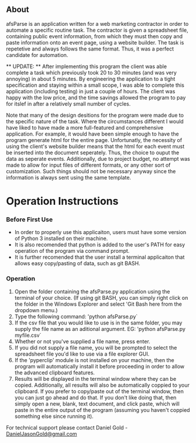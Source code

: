 ## About
afsParse is an application written for a web marketing contractor in order to automate a specific routine task. The contractor is given a spreadsheet file, containing public event information, from which they must then copy and paste information onto an event page, using a website builder. The task is repetetive and always follows the same format. Thus, it was a perfect candidate for automation. 

** UPDATE: **
After implementing this program the client was able complete a task which previously took 20 to 30 minutes (and was very annoying) in about 5 minutes. By engineering the application to a tight specification and staying within a small scope, I was able to complete this application (including testing) in just a couple of hours. The client was happy with the low price, and the time savings allowed the program to pay for itslef in after a relatively small number of cycles. 

Note that many of the design desitions for the program were made due to the specific nature of the task. Where the circumstances different I would have liked to have made a more full-featured and comprehensive application. For example, it would have been simple enough to have the program generate html for the entire page. Unfortunatly, the necessity of using the client's website builder means that the html for each event must be inserted into the document seperately. Thus, the choice to ouput the data as seperate events. Additionally, due to project budget, no attempt was made to allow for input files of different formats, or any other sort of customization. Such things should not be necessary anyway since the information is always sent using the same template.

# Operation Instructions

### Before First Use 
* In order to properly use this applicaiton, users must have some version of Python 3 installed on their machine. 
* It is also recomended that python is added to the user's PATH for easy operation of the program via command prompt. 
* It is further recomended that the user install a terminal applicaiton that allows easy copy/pasting of data, such as git BASH.

### Operation 
1. Open the folder containing the afsParse.py application using the terminal of your choice. (If using git BASH, you can simply right click on the folder in the Windows Explorer and select 'Git Bash here from the dropdown menu.)
2. Type the following command: 'python afsParse.py`
3. If the csv file that you would like to use is in the same folder, you may supply the file name as an aditional argument. EG: 'python afsParse.py myfile.csv`
4. Whether or not you've supplied a file name, press enter.
5. If you did not supply a file name, you will be prompted to select the spreadsheet file you'd like to use via a file explorer GUI.
6. If the 'pyperclip' module is not installed on your machine, then the program will automatically install it before proceeding in order to allow the advanced clipboard features.
7. Results will be displayed in the terminal window where they can be copied. Additionally, all results will also be automatically coppied to your clipboard. If you prefer to copy/paste out of the terminal window, then you can just go ahead and do that. If you don't like doing that, then simply open a new, blank, text document, and click paste, which will paste in the entire output of the program (assuming you haven't coppied something else since running it).


For technical support please contact Daniel Gold - DanielJasonGold@gmail.com 
